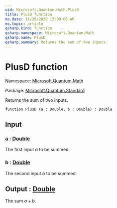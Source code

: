 ```yaml
---
uid: Microsoft.Quantum.Math.PlusD
title: PlusD function
ms.date: 11/25/2020 12:00:00 AM
ms.topic: article
qsharp.kind: function
qsharp.namespace: Microsoft.Quantum.Math
qsharp.name: PlusD
qsharp.summary: Returns the sum of two inputs.
---
```


# PlusD function

Namespace: [Microsoft.Quantum.Math](xref:Microsoft.Quantum.Math)

Package: [Microsoft.Quantum.Standard](https://nuget.org/packages/Microsoft.Quantum.Standard)


Returns the sum of two inputs.

```qsharp
function PlusD (a : Double, b : Double) : Double
```


## Input

### a : [Double](xref:microsoft.quantum.user-guide.language.types)

The first input $a$ to be summed.


### b : [Double](xref:microsoft.quantum.user-guide.language.types)

The second input $b$ to be summed.



## Output : [Double](xref:microsoft.quantum.user-guide.language.types)

The sum $a + b$.